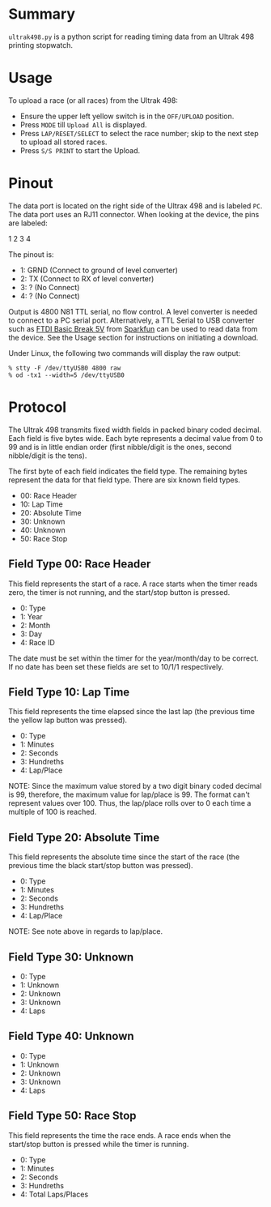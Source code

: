 Summary
==============================================================================

`ultrak498.py` is a python script for reading timing data from an Ultrak 498
printing stopwatch.

Usage
==============================================================================

To upload a race (or all races) from the Ultrak 498:

   * Ensure the upper left yellow switch is in the `OFF/UPLOAD` position.
   * Press `MODE` till `Upload All` is displayed.
   * Press `LAP/RESET/SELECT` to select the race number; skip to the next
     step to upload all stored races.
   * Press `S/S PRINT` to start the Upload.

Pinout
==============================================================================

The data port is located on the right side of the Ultrax 498 and is labeled
`PC`.  The data port uses an RJ11 connector.  When looking at the device, the
pins are labeled:

   1 2 3 4

The pinout is:

   * 1: GRND (Connect to ground of level converter)
   * 2: TX (Connect to RX of level converter)
   * 3: ? (No Connect)
   * 4: ? (No Connect)

Output is 4800 N81 TTL serial, no flow control.  A level converter is needed
to connect to a PC serial port.  Alternatively, a TTL Serial to USB converter
such as [FTDI Basic Break 5V](https://www.sparkfun.com/products/9716) from
[Sparkfun](http://www.sparkfun.com/) can be used to read data from the device.
See the Usage section for instructions on initiating a download.

Under Linux, the following two commands will display the raw output:

    % stty -F /dev/ttyUSB0 4800 raw
    % od -tx1 --width=5 /dev/ttyUSB0


Protocol
==============================================================================

The Ultrak 498 transmits fixed width fields in packed binary coded decimal.
Each field is five bytes wide.  Each byte represents a decimal value from 0 to
99 and is in little endian order (first nibble/digit is the ones, second
nibble/digit is the tens).

The first byte of each field indicates the field type.  The remaining bytes
represent the data for that field type.  There are six known field types.

   * 00: Race Header
   * 10: Lap Time
   * 20: Absolute Time
   * 30: Unknown
   * 40: Unknown
   * 50: Race Stop

Field Type 00: Race Header
------------------------------------------------------------------------------

This field represents the start of a race.  A race starts when the timer reads
zero, the timer is not running, and the start/stop button is pressed.

   * 0: Type
   * 1: Year
   * 2: Month
   * 3: Day
   * 4: Race ID

The date must be set within the timer for the year/month/day to be correct.
If no date has been set these fields are set to 10/1/1 respectively.

Field Type 10: Lap Time
------------------------------------------------------------------------------

This field represents the time elapsed since the last lap (the previous time
the yellow lap button was pressed).

   * 0: Type
   * 1: Minutes
   * 2: Seconds
   * 3: Hundreths
   * 4: Lap/Place

NOTE: Since the maximum value stored by a two digit binary coded decimal is
99, therefore, the maximum value for lap/place is 99.  The format can't
represent values over 100.  Thus, the lap/place rolls over to 0 each time a
multiple of 100 is reached.

Field Type 20: Absolute Time
------------------------------------------------------------------------------

This field represents the absolute time since the start of the race (the
previous time the black start/stop button was pressed).

   * 0: Type
   * 1: Minutes
   * 2: Seconds
   * 3: Hundreths
   * 4: Lap/Place

NOTE: See note above in regards to lap/place.

Field Type 30: Unknown
------------------------------------------------------------------------------

   * 0: Type
   * 1: Unknown
   * 2: Unknown
   * 3: Unknown
   * 4: Laps

Field Type 40: Unknown
------------------------------------------------------------------------------

   * 0: Type
   * 1: Unknown
   * 2: Unknown
   * 3: Unknown
   * 4: Laps

Field Type 50: Race Stop
------------------------------------------------------------------------------

This field represents the time the race ends.  A race ends when the start/stop
button is pressed while the timer is running.

   * 0: Type
   * 1: Minutes
   * 2: Seconds
   * 3: Hundreths
   * 4: Total Laps/Places


